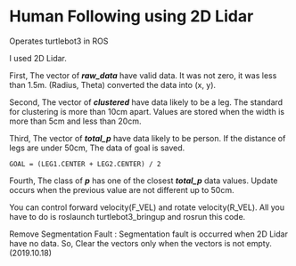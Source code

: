 # Human Following using 2D Lidar
Operates turtlebot3 in ROS

I used 2D Lidar.

First, The vector of ***raw_data*** have valid data. It was not zero, it was less than 1.5m. (Radius, Theta) converted the data into (x, y).

Second, The vector of ***clustered*** have data likely to be a leg. The standard for clustering is more than 10cm apart. Values are stored when the width is more than 5cm and less than 20cm.

Third, The vector of ***total_p*** have data likely to be person. If the distance of legs are under 50cm, The data of goal is saved.

    GOAL = (LEG1.CENTER + LEG2.CENTER) / 2
    
Fourth, The class of ***p*** has one of the closest ***total_p*** data values. Update occurs when the previous value are not different up to 50cm.

You can control forward velocity(F_VEL) and rotate velocity(R_VEL).
All you have to do is roslaunch turtlebot3_bringup and rosrun this code.

Remove Segmentation Fault :
Segmentation fault is occurred when 2D Lidar have no data.
So, Clear the vectors only when the vectors is not empty.(2019.10.18)
